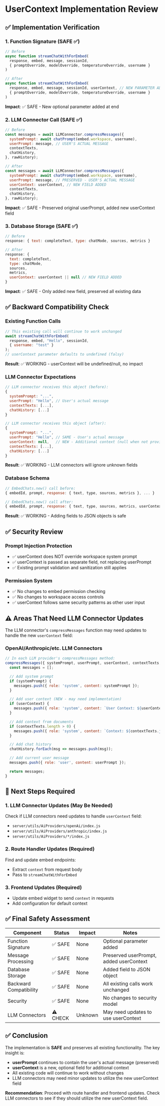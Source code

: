 # UserContext Implementation Review

## ✅ Implementation Verification

### 1. Function Signature (SAFE ✅)
```javascript
// Before
async function streamChatWithForEmbed(
  response, embed, message, sessionId,
  { promptOverride, modelOverride, temperatureOverride, username }
)

// After
async function streamChatWithForEmbed(
  response, embed, message, sessionId, userContext, // NEW PARAMETER ADDED
  { promptOverride, modelOverride, temperatureOverride, username }
)
```
**Impact**: ✅ SAFE - New optional parameter added at end

### 2. LLM Connector Call (SAFE ✅)
```javascript
// Before
const messages = await LLMConnector.compressMessages({
  systemPrompt: await chatPrompt(embed.workspace, username),
  userPrompt: message, // USER'S ACTUAL MESSAGE
  contextTexts,
  chatHistory,
}, rawHistory);

// After
const messages = await LLMConnector.compressMessages({
  systemPrompt: await chatPrompt(embed.workspace, username),
  userPrompt: message, // PRESERVED - USER'S ACTUAL MESSAGE
  userContext: userContext, // NEW FIELD ADDED
  contextTexts,
  chatHistory,
}, rawHistory);
```
**Impact**: ✅ SAFE - Preserved original userPrompt, added new userContext field

### 3. Database Storage (SAFE ✅)
```javascript
// Before
response: { text: completeText, type: chatMode, sources, metrics }

// After
response: {
  text: completeText,
  type: chatMode,
  sources,
  metrics,
  userContext: userContext || null // NEW FIELD ADDED
}
```
**Impact**: ✅ SAFE - Only added new field, preserved all existing data

## ✅ Backward Compatibility Check

### Existing Function Calls
```javascript
// This existing call will continue to work unchanged
await streamChatWithForEmbed(
  response, embed, "Hello", sessionId,
  { username: "test" }
);
// userContext parameter defaults to undefined (falsy)
```
**Result**: ✅ WORKING - userContext will be undefined/null, no impact

### LLM Connector Expectations
```javascript
// LLM connector receives this object (before):
{
  systemPrompt: "...",
  userPrompt: "Hello", // User's actual message
  contextTexts: [...],
  chatHistory: [...]
}

// LLM connector receives this object (after):
{
  systemPrompt: "...",
  userPrompt: "Hello", // SAME - User's actual message
  userContext: null,   // NEW - Additional context (null when not provided)
  contextTexts: [...],
  chatHistory: [...]
}
```
**Result**: ✅ WORKING - LLM connectors will ignore unknown fields

### Database Schema
```javascript
// EmbedChats.new() call before:
{ embedId, prompt, response: { text, type, sources, metrics }, ... }

// EmbedChats.new() call after:
{ embedId, prompt, response: { text, type, sources, metrics, userContext }, ... }
```
**Result**: ✅ WORKING - Adding fields to JSON objects is safe

## ✅ Security Review

### Prompt Injection Protection
- ✅ userContext does NOT override workspace system prompt
- ✅ userContext is passed as separate field, not replacing userPrompt
- ✅ Existing prompt validation and sanitization still applies

### Permission System
- ✅ No changes to embed permission checking
- ✅ No changes to workspace access controls
- ✅ userContext follows same security patterns as other user input

## ⚠️ Areas That Need LLM Connector Updates

The LLM connector's `compressMessages` function may need updates to handle the new `userContext` field:

### OpenAI/Anthropic/etc. LLM Connectors
```javascript
// In each LLM provider's compressMessages method:
compressMessages({ systemPrompt, userPrompt, userContext, contextTexts, chatHistory }) {
  const messages = [];

  // Add system prompt
  if (systemPrompt) {
    messages.push({ role: 'system', content: systemPrompt });
  }

  // Add user context (NEW - may need implementation)
  if (userContext) {
    messages.push({ role: 'system', content: `User Context: ${userContext}` });
  }

  // Add context from documents
  if (contextTexts.length > 0) {
    messages.push({ role: 'system', content: `Context: ${contextTexts.join('\n')}` });
  }

  // Add chat history
  chatHistory.forEach(msg => messages.push(msg));

  // Add current user message
  messages.push({ role: 'user', content: userPrompt });

  return messages;
}
```

## 🔄 Next Steps Required

### 1. LLM Connector Updates (May Be Needed)
Check if LLM connectors need updates to handle `userContext` field:
- `server/utils/AiProviders/openAi/index.js`
- `server/utils/AiProviders/anthropic/index.js`
- `server/utils/AiProviders/*/index.js`

### 2. Route Handler Updates (Required)
Find and update embed endpoints:
- Extract `context` from request body
- Pass to `streamChatWithForEmbed`

### 3. Frontend Updates (Required)
- Update embed widget to send `context` in requests
- Add configuration for default context

## ✅ Final Safety Assessment

| Component | Status | Impact | Notes |
|-----------|--------|---------|-------|
| Function Signature | ✅ SAFE | None | Optional parameter added |
| Message Processing | ✅ SAFE | None | Preserved userPrompt, added userContext |
| Database Storage | ✅ SAFE | None | Added field to JSON object |
| Backward Compatibility | ✅ SAFE | None | All existing calls work unchanged |
| Security | ✅ SAFE | None | No changes to security model |
| LLM Connectors | ⚠️ CHECK | Unknown | May need updates to use userContext |

## ✅ Conclusion

The implementation is **SAFE** and preserves all existing functionality. The key insight is:

- **userPrompt** continues to contain the user's actual message (preserved)
- **userContext** is a new, optional field for additional context
- All existing code will continue to work without changes
- LLM connectors may need minor updates to utilize the new userContext field

**Recommendation**: Proceed with route handler and frontend updates. Check LLM connectors to see if they should utilize the new userContext field.
